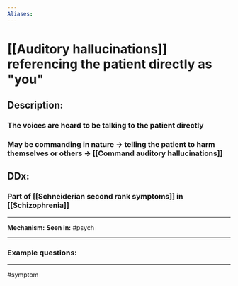 ```yaml
---
Aliases:
---
```

# [[Auditory hallucinations]] referencing the patient directly as "you"
## Description:
### The voices are heard to be talking to the patient directly
### May be commanding in nature -> telling the patient to harm themselves or others -> [[Command auditory hallucinations]]
## DDx:
### Part of [[Schneiderian second rank symptoms]] in [[Schizophrenia]]

---
**Mechanism:**
**Seen in:** #psych 

---
### Example questions:


---
#symptom 